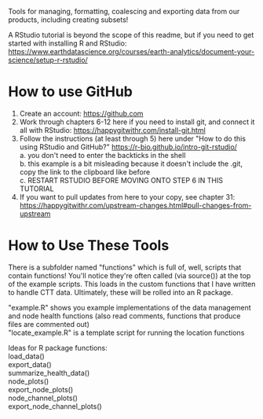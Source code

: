 Tools for managing, formatting, coalescing and exporting data from our products, including creating subsets!  

A RStudio tutorial is beyond the scope of this readme, but if you need to get started with installing R and RStudio: https://www.earthdatascience.org/courses/earth-analytics/document-your-science/setup-r-rstudio/

# How to use GitHub

1. Create an account: https://github.com
2. Work through chapters 6-12 here if you need to install git, and connect it all with RStudio: https://happygitwithr.com/install-git.html
3. Follow the instructions (at least through 5) here under "How to do this using RStudio and GitHub?" https://r-bio.github.io/intro-git-rstudio/  
  a. you don't need to enter the backticks in the shell  
  b. this example is a bit misleading because it doesn't include the .git, copy the link to the clipboard like before  
  c. RESTART RSTUDIO BEFORE MOVING ONTO STEP 6 IN THIS TUTORIAL   
4. If you want to pull updates from here to your copy, see chapter 31: https://happygitwithr.com/upstream-changes.html#pull-changes-from-upstream

# How to Use These Tools

There is a subfolder named "functions" which is full of, well, scripts that contain functions! You'll notice they're often called (via source()) at the top of the example scripts. This loads in the custom functions that I have written to handle CTT data. Ultimately, these will be rolled into an R package.

"example.R" shows you example implementations of the data management and node health functions (also read comments, functions that produce files are commented out)   
"locate_example.R" is a template script for running the location functions

Ideas for R package functions:  
load_data()  
export_data()  
summarize_health_data()  
node_plots()  
export_node_plots()  
node_channel_plots()  
export_node_channel_plots()

